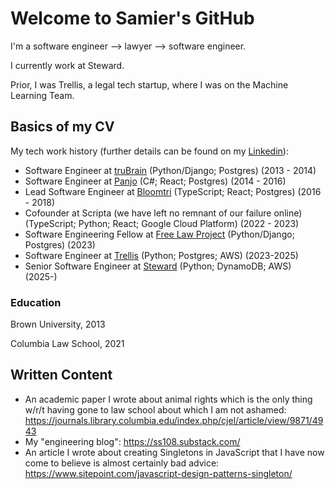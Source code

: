 # Welcome to Samier's GitHub

I'm a software engineer --> lawyer --> software engineer. 

I currently work at Steward.

Prior, I was Trellis, a legal tech startup, where I was on the Machine Learning Team.

## Basics of my CV

My tech work history (further details can be found on my [Linkedin](https://www.linkedin.com/in/samier-saeed/)):

* Software Engineer at [truBrain](https://www.trubrain.com/) (Python/Django; Postgres) (2013 - 2014)
* Software Engineer at [Panjo](https://www.crunchbase.com/organization/panjo) (C#; React; Postgres) (2014 - 2016)
* Lead Software Engineer at [Bloomtri](https://www.bloomtri.com/) (TypeScript; React; Postgres) (2016 - 2018)
* Cofounder at Scripta (we have left no remnant of our failure online) (TypeScript; Python; React; Google Cloud Platform) (2022 - 2023)
* Software Engineering Fellow at [Free Law Project](https://github.com/freelawproject) (Python/Django; Postgres) (2023)
* Software Engineer at [Trellis](https://trellis.law/) (Python; Postgres; AWS) (2023-2025)
* Senior Software Engineer at [Steward](https://www.usesteward.com/) (Python; DynamoDB; AWS) (2025-)

### Education
Brown University, 2013

Columbia Law School, 2021

## Written Content

* An academic paper I wrote about animal rights which is the only thing w/r/t having gone to law school about which I am not ashamed: https://journals.library.columbia.edu/index.php/cjel/article/view/9871/4943
* My "engineering blog": https://ss108.substack.com/
* An article I wrote about creating Singletons in JavaScript that I have now come to believe is almost certainly bad advice: https://www.sitepoint.com/javascript-design-patterns-singleton/
